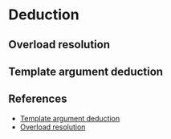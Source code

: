 # Deduction
## Overload resolution
## Template argument deduction

## References
* [Template argument deduction](https://en.cppreference.com/w/cpp/language/template_argument_deduction)
* [Overload resolution](https://en.cppreference.com/w/cpp/language/overload_resolution)

